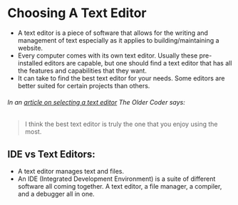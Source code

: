 # Choosing A Text Editor
- A text editor is a piece of software that allows for the writing and management of text especially as it applies to building/maintaining a website.
- Every computer comes with its own text editor. Usually these pre-installed editors are capable, but one should find a text editor that has all the features and capabilities that they want.
- It can take to find the best text editor for your needs. Some editors are better suited for certain projects than others.
###### In an [article on selecting a text editor](https://codefellows.github.io/code-102-guide/curriculum/class-02/Choosing-A-Text-Editor--The-Older-Coder.pdf) The Older Coder says:
> I think the best text editor is truly the one that you enjoy using the most.

## IDE vs Text Editors: 
- A text editor manages text and files.
- An IDE (Integrated Development Environment) is a suite of different software all coming together. A text editor, a file manager, a compiler, and a debugger all in one.